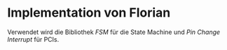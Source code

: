 # Implementation von Florian

Verwendet wird die Bibliothek *FSM* für die State Machine und *Pin Change Interrupt* für PCIs.
